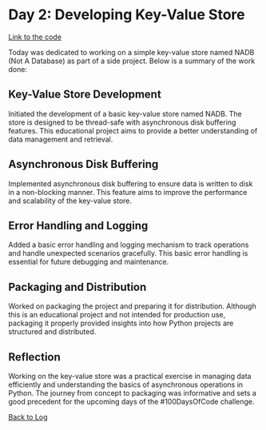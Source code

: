 # Day 2: Developing Key-Value Store

[Link to the code](https://github.com/lsferreira42/nadb)

Today was dedicated to working on a simple key-value store named NADB (Not A Database) as part of a side project. Below is a summary of the work done:

## Key-Value Store Development
Initiated the development of a basic key-value store named NADB. The store is designed to be thread-safe with asynchronous disk buffering features. This educational project aims to provide a better understanding of data management and retrieval.

## Asynchronous Disk Buffering
Implemented asynchronous disk buffering to ensure data is written to disk in a non-blocking manner. This feature aims to improve the performance and scalability of the key-value store.

## Error Handling and Logging
Added a basic error handling and logging mechanism to track operations and handle unexpected scenarios gracefully. This basic error handling is essential for future debugging and maintenance.

## Packaging and Distribution
Worked on packaging the project and preparing it for distribution. Although this is an educational project and not intended for production use, packaging it properly provided insights into how Python projects are structured and distributed.

## Reflection
Working on the key-value store was a practical exercise in managing data efficiently and understanding the basics of asynchronous operations in Python. The journey from concept to packaging was informative and sets a good precedent for the upcoming days of the #100DaysOfCode challenge.

[Back to Log](../README.md#log)

